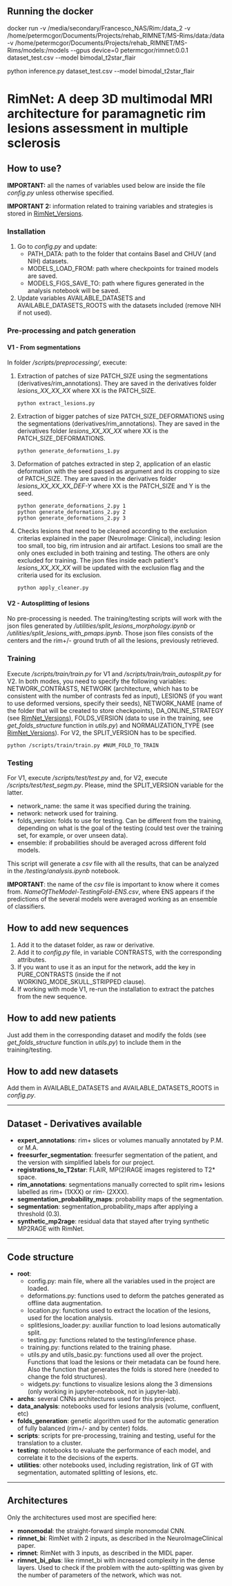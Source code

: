 ## Running the docker ##
docker run -v /media/secondary/Francesco_NAS/Rim:/data_2 -v /home/petermcgor/Documents/Projects/rehab_RIMNET/MS-Rims/data:/data -v /home/petermcgor/Documents/Projects/rehab_RIMNET/MS-Rims/models:/models  --gpus device=0  petermcgor/rimnet:0.0.1 dataset_test.csv --model  bimodal_t2star_flair

python inference.py dataset_test.csv --model bimodal_t2star_flair
# RimNet: A deep 3D multimodal MRI architecture for paramagnetic rim lesions assessment in multiple sclerosis

## How to use?
**IMPORTANT:** all the names of variables used below are inside the file *config.py* unless otherwise specified.

**IMPORTANT 2:** information related to training variables and strategies is stored in [RimNet_Versions](https://docs.google.com/spreadsheets/d/1wla6plWgkqoBFNIsHqFssysvDSYBpeGDz9kHYra-njs/edit?usp=sharing).

### Installation
1. Go to *config.py* and update:
    - PATH_DATA: path to the folder that contains Basel and CHUV (and NIH) datasets.
    - MODELS_LOAD_FROM: path where checkpoints for trained models are saved.
    - MODELS_FIGS_SAVE_TO: path where figures generated in the analysis notebook will be saved.
2. Update variables AVAILABLE_DATASETS and AVAILABLE_DATASETS_ROOTS with the datasets included (remove NIH if not used).

### Pre-processing and patch generation

#### V1 - From segmentations
In folder */scripts/preprocessing/*, execute:

1. Extraction of patches of size PATCH_SIZE using the segmentations (derivatives/rim_annotations). They are saved in the derivatives folder *lesions_XX_XX_XX* where XX is the PATCH_SIZE.

    ```
    python extract_lesions.py
    ```

2. Extraction of bigger patches of size PATCH_SIZE_DEFORMATIONS using the segmentations (derivatives/rim_annotations). They are saved in the derivatives folder *lesions_XX_XX_XX* where XX is the PATCH_SIZE_DEFORMATIONS.

    ```
    python generate_deformations_1.py
    ```

3. Deformation of patches extracted in step 2, application of an elastic deformation with the seed passed as argument and its cropping to size of PATCH_SIZE. They are saved in the derivatives folder *lesions_XX_XX_XX_DEF-Y* where XX is the PATCH_SIZE and Y is the seed.

    ```
    python generate_deformations_2.py 1
    python generate_deformations_2.py 2
    python generate_deformations_2.py 3
    ```

4. Checks lesions that need to be cleaned according to the exclusion criterias explained in the paper (NeuroImage: Clinical), including: lesion too small, too big, rim intrusion and air artifact. Lesions too small are the only ones excluded in both training and testing. The others are only excluded for training. The json files inside each patient's *lesions_XX_XX_XX* will be updated with the exclusion flag and the criteria used for its exclusion.

    ```
    python apply_cleaner.py
    ```

#### V2 - Autosplitting of lesions

No pre-processing is needed. The training/testing scripts will work with the json files generated by */utilities/split_lesions_morphology.ipynb* or */utilities/split_lesions_with_pmaps.ipynb*. Those json files consists of the centers and the rim+/- ground truth of all the lesions, previously retrieved.


### Training
Execute */scripts/train/train.py* for V1 and */scripts/train/train_autosplit.py* for V2. In both modes, you need to specify the following variables: NETWORK_CONTRASTS, NETWORK (architecture, which has to be consistent with the number of contrasts fed as input), LESIONS (if you want to use deformed versions, specify their seeds), NETWORK_NAME (name of the folder that will be created to store checkpoints), DA_ONLINE_STRATEGY (see [RimNet_Versions](https://docs.google.com/spreadsheets/d/1wla6plWgkqoBFNIsHqFssysvDSYBpeGDz9kHYra-njs/edit?usp=sharing)), FOLDS_VERSION (data to use in the training, see *get_folds_structure* function in *utils.py*) and NORMALIZATION_TYPE (see [RimNet_Versions](https://docs.google.com/spreadsheets/d/1wla6plWgkqoBFNIsHqFssysvDSYBpeGDz9kHYra-njs/edit?usp=sharing)). For V2, the SPLIT_VERSION has to be specified.

```
python /scripts/train/train.py #NUM_FOLD_TO_TRAIN
```

### Testing
For V1, execute */scripts/test/test.py* and, for V2, execute */scripts/test/test_segm.py*. Please, mind the SPLIT_VERSION variable for the latter.

- network_name: the same it was specified during the training.
- network: network used for training.
- folds_version: folds to use for testing. Can be different from the training, depending on what is the goal of the testing (could test over the training set, for example, or over unseen data).
- ensemble: if probabilities should be averaged across different fold models.

This script will generate a *csv* file with all the results, that can be analyzed in the */testing/analysis.ipynb* notebook.

**IMPORTANT**: the name of the *csv* file is important to know where it comes from. *NameOfTheModel-TestingFold-ENS.csv*, where ENS appears if the predictions of the several models were averaged working as an ensemble of classifiers.

## How to add new sequences

1. Add it to the dataset folder, as raw or derivative.
2. Add it to *config.py* file, in variable CONTRASTS, with the corresponding attributes.
3. If you want to use it as an input for the network, add the key in PURE_CONTRASTS (inside the if not WORKING_MODE_SKULL_STRIPPED clause).
4. If working with mode V1, re-run the installation to extract the patches from the new sequence.


## How to add new patients

Just add them in the corresponding dataset and modify the folds (see *get_folds_structure* function in *utils.py*) to include them in the training/testing.

## How to add new datasets

Add them in AVAILABLE_DATASETS and AVAILABLE_DATASETS_ROOTS in *config.py*.

---

## Dataset - Derivatives available

- **expert_annotations**: rim+ slices or volumes manually annotated by P.M. or M.A.
- **freesurfer_segmentation**: freesurfer segmentation of the patient, and the version with simplified labels for our project.
- **registrations_to_T2star**: FLAIR, MP(2)RAGE images registered to T2* space. 
- **rim_annotations**: segmentations manually corrected to split rim+ lesions labelled as rim+ (1XXX) or rim- (2XXX).
- **segmentation_probability_maps**: probability maps of the segmentation.
- **segmentation**: segmentation_probability_maps after applying a threshold (0.3).
- **synthetic_mp2rage**: residual data that stayed after trying synthetic MP2RAGE with RimNet.

---

## Code structure

- **root**:
    - config.py: main file, where all the variables used in the project are loaded.
    - deformations.py: functions used to deform the patches generated as offline data augmentation.
    - location.py: functions used to extract the location of the lesions, used for the location analysis.
    - splitlesions_loader.py: auxiliar function to load lesions automatically split.
    - testing.py: functions related to the testing/inference phase.
    - training.py: functions related to the training phase.
    - utils.py and utils_basic.py: functions used all over the project. Functions that load the lesions or their metadata can be found here. Also the function that generates the folds is stored here (needed to change the fold structures).
    - widgets.py: functions to visualize lesions along the 3 dimensions (only working in jupyter-notebook, not in jupyter-lab).
- **archs**: several CNNs architectures used for this project.
- **data_analysis**: notebooks used for lesions analysis (volume, confluent, etc)
- **folds_generation**: genetic algorithm used for the automatic generation of fully balanced (rim+/- and by center) folds.
- **scripts**: scripts for pre-processing, training and testing, useful for the translation to a cluster.
- **testing**: notebooks to evaluate the performance of each model, and correlate it to the decisions of the experts.
- **utilities**: other notebooks used, including registration, link of GT with segmentation, automated splitting of lesions, etc.

---

## Architectures
Only the architectures used most are specified here:
- **monomodal**: the straight-forward simple monomodal CNN.
- **rimnet_bi**: RimNet with 2 inputs, as described in the NeuroImageClinical paper.
- **rimnet**: RimNet with 3 inputs, as described in the MIDL paper.
- **rimnet_bi_plus**: like rimnet_bi with increased complexity in the dense layers. Used to check if the problem with the auto-splitting was given by the number of parameters of the network, which was not.

